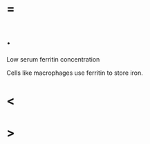 # =

# .

Low serum ferritin concentration

Cells like macrophages use ferritin to store iron.

# <

# >
